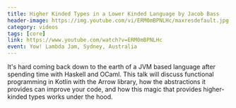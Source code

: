 ```yaml
---
title: Higher Kinded Types in a Lower Kinded Language by Jacob Bass
header-image: https://img.youtube.com/vi/ERM0mBPNLHc/maxresdefault.jpg
category: videos
tags: [core]
link: https://www.youtube.com/watch?v=ERM0mBPNLHc
event: Yow! Lambda Jam, Sydney, Australia
---
```

It's hard coming back down to the earth of a JVM based language after spending time with Haskell and OCaml. This talk will discuss functional programming in Kotlin with the Arrow library, how the abstractions it provides can improve your code, and how this magic that provides higher-kinded types works under the hood.
